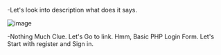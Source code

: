 -Let's look into description what does it says.

![image](https://github.com/user-attachments/assets/12b09a87-52b4-4e42-bdfe-cdb5b5522eab)

-Nothing Much Clue. Let's Go to link. Hmm, Basic PHP Login Form. Let's Start with register and Sign in.

